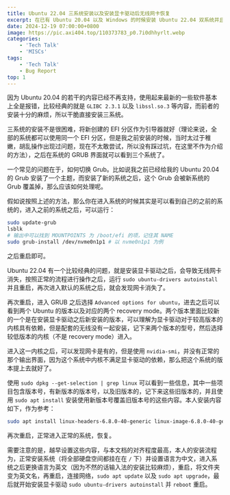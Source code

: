 ```yaml
---
title: Ubuntu 22.04 三系统安装以及安装显卡驱动后无线网卡恢复
excerpt: 在已有 Ubuntu 20.04 以及 Windows 的时候安装 Ubuntu 22.04 双系统并且修复一些 Bugs。
date: 2024-12-19 07:00:00+0800
image: https://pic.axi404.top/110373783_p0.7i0dhhyrlt.webp
categories:
    - 'Tech Talk'
    - 'MISCs'
tags:
    - 'Tech Talk'
    - Bug Report
top: 1
---
```


因为 Ubuntu 20.04 的若干的内容已经不再支持，使用起来最新的一些软件基本上全是报错，比较经典的就是 `GLIBC 2.3.1` 以及 `libssl.so.3` 等内容，而前者的安装十分的麻烦，所以干脆直接安装三系统。

三系统的安装不是很困难，将新创建的 EFI 分区作为引导器就好（理论来说，全部的系统都可以使用同一个 EFI 分区，但是我之前安装的时候，当时太过于稚嫩，胡乱操作出现过问题，现在不太敢尝试，所以没有踩过坑，在这里不作为介绍的方法），之后在系统的 GRUB 界面就可以看到三个系统了。

一个常见的问题在于，如何切换 Grub。比如说我之前已经给我的 Ubuntu 20.04 的 Grub 安装了一个主题，而安装了新的系统之后，这个 Grub 会被新系统的 Grub 覆盖掉，那么应该如何处理呢。

假如说按照上述的方法，那么你在进入系统的时候其实是可以看到自己的之前的系统的，进入之前的系统之后，可以运行：

```bash
sudo update-grub
lsblk
# 输出中可以找到 MOUNTPOINTS 为 /boot/efi 的项，记住其 NAME
sudo grub-install /dev/nvme0n1p1 # 以 nvme0n1p1 为例
```

之后重启即可。

Ubuntu 22.04 有一个比较经典的问题，就是安装显卡驱动之后，会导致无线网卡消失，按照正常的流程进行操作之后，运行 `sudo ubuntu-drivers autoinstall` 并且重启，再次进入默认的系统之后，就会发现网卡消失了。

再次重启，进入 GRUB 之后选择 `Advanced options for ubuntu`，进去之后可以看到两个 Ubuntu 的版本以及对应的两个 recovery mode。两个版本里面比较新的一个是在安装显卡驱动之后新安装的版本，可以理解为显卡驱动对于较高版本的内核具有依赖，但是配套的无线没有一起安装，记下来两个版本的型号，然后选择较低版本的内核（不是 recovery mode）进入。

进入这一内核之后，可以发现网卡是有的，但是使用 `nvidia-smi`，并没有正常的那个输出界面，因为这个系统中内核不满足显卡驱动的依赖，那么把这个系统的版本提上去就好了。

使用 `sudo dpkg --get-selection | grep linux` 可以看到一些信息，其中一些项目包含版本号，有新版本的版本号，以及旧版本的，记下来这些旧版本的，并且使用 `sudo apt install` 安装使用新版本号覆盖旧版本号的这些内容。本人安装内容如下，作为参考：

```bash
sudo apt install linux-headers-6.8.0-40-generic linux-image-6.8.0-40-generic linux-modules-6.8.0-40-generic linux-modules-extra-6.8.0-40-generic
```

再次重启，正常进入正常的系统，恢复。

需要注意的是，越早设置这些内容，与本文档的对齐程度最高，本人的安装流程为，正常安装系统（将全部硬盘空间都挂在在 `/` 下）并设置语言为中文，进入系统之后更换语言为英文（因为不然的话输入法的安装比较麻烦），重启，将文件夹变为英文名，再重启，连接网络，`sudo apt update` 以及 `sudo apt upgrade`，最后就开始安装显卡驱动 `sudo ubuntu-drivers autoinstall` 并 `reboot` 重启。 